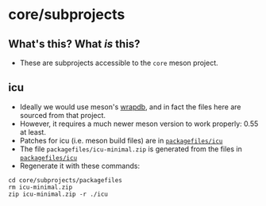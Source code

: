 # core/subprojects

## What's this? What _is_ this?

- These are subprojects accessible to the `core` meson project.

## icu

- Ideally we would use meson's [wrapdb](https://mesonbuild.com/Wrapdb-projects.html), and in fact the files here are sourced from that project.
- However, it requires a much newer meson version to work properly: 0.55 at least.
- Patches for icu (i.e. meson build files) are in [`packagefiles/icu`](./packagefiles/icu/)
- The file `packagefiles/icu-minimal.zip` is generated from the files in [`packagefiles/icu`](./packagefiles/icu/)
- Regenerate it with these commands:

```shell
cd core/subprojects/packagefiles
rm icu-minimal.zip
zip icu-minimal.zip -r ./icu
```
